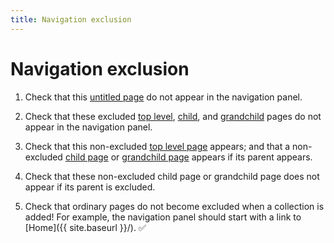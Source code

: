 ```yaml
---
title: Navigation exclusion
---
```


# Navigation exclusion

1.  Check that this [untitled page](../untitled/) do not appear in the navigation panel.

1.  Check that these excluded [top level](../excluded/),
    [child](../excluded-child/), and
    [grandchild](../excluded-grandchild/) pages do not appear in the navigation panel.

1.  Check that this non-excluded [top level page](../non-excluded/) appears;
    and that a non-excluded [child page](../non-excluded-child/) or 
    [grandchild page](../non-excluded-grandchild/) appears if its parent appears.

1.  Check that these non-excluded child page or grandchild page does not appear if its parent is excluded.

1.  Check that ordinary pages do not become excluded when a collection is added!
    For example, the navigation panel should start with a link to [Home]({{ site.baseurl }}/). ✅
